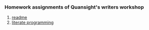 ### Homework assignments of Quansight's writers workshop

1. [readme](readme/README.md)
2. [literate programming](literate-programming/pytest-in-notebooks-with-ipytest.ipynb)
